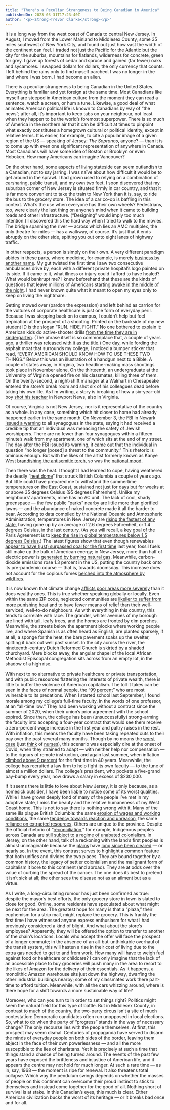 ```yaml
---
title: "There's a Peculiar Strangeness to Being Canadian in America"
publishedOn: 2023-03-31T17:23:40Z
author: "<p><strong>Trevor Clarke</strong></p>"
---
```


It is a long way from the west coast of Canada to central New Jersey. In August, I moved from the Lower Mainland to Middlesex County, some 35 miles southwest of New York City, and found out just how vast the width of the continent can feel. I traded not just the Pacific for the Atlantic but the city for the suburbs, mountains for flatlands, wilderness for concrete, green for grey. I gave up forests of cedar and spruce and gained (far fewer) oaks and sycamores. I swapped dollars for dollars, the only currency that counts. I left behind the rains only to find myself parched. I was no longer in the land where I was born. I had become an alien. 

There is a peculiar strangeness to being Canadian in the United States. Everything is familiar and yet foreign at the same time. Most Canadians like myself are steeped in American culture from the moment they can read a sentence, watch a screen, or hum a tune. Likewise, a good deal of what animates American political life is known to Canadians by way of “the news”; after all, it’s important to keep tabs on your neighbour, not least when they happen to be the world’s foremost superpower. There is so much of America in the northern air that it can be difficult at times to pinpoint what exactly constitutes a homegrown cultural or political identity, except in relative terms. It is easier, for example, to cite a popular image of a given region of the US — speaking of Jersey: *The Sopranos*, anyone? — than it is to come up with even one significant representation of anywhere in Canada. Most Canadians will have some idea of Boston or Brooklyn or even Hoboken. How many Americans can imagine Vancouver? 

On the other hand, some aspects of living stateside can seem outlandish to a Canadian, not to say jarring. I was naïve about how difficult it would be to get around in the sprawl. I had grown used to relying on a combination of carsharing, public transit, and my own two feet. I soon discovered that my suburban corner of New Jersey is situated firmly in car country, and that it is far more convenient to take the train to New York than it is, say, to ride the bus to the grocery store. The idea of a car co-op is baffling in this context. What’s the use when everyone has their own wheels? Pedestrians, too, were clearly the last thing on anyone’s mind when it came to building roads and other infrastructure. (“Designing” would imply too much intention.) I discovered this the hard way when I tried to walk to the movies. The bridge spanning the river — across which lies an AMC multiplex, the only theatre for miles — has a walkway, of course. It’s just that it ends abruptly on the other side, spitting you out onto eight lanes of highway traffic. 

In other respects, a person is simply on their own. A very different paradigm abides in these parts, where medicine, for example, is merely [business by another name](https://www.theguardian.com/commentisfree/2023/jan/09/congress-healthcare-minimum-wage-education-us-families). My gut twisted the first time I saw two consecutive ambulances drive by, each with a different private hospital’s logo painted on its side. If it came to it, what illness or injury could I afford to have healed? What would bankrupt me? I knew beforehand that these are the kinds of questions that leave millions of Americans [starting awake in the middle of the night](https://www.ft.com/content/8cca5f8f-89dd-47c0-9c2a-81bce26d48fd). I had never known quite what it meant to open my eyes only to keep on living the nightmare. 

Getting mowed over (pardon the expression) and left behind as carrion for the vultures of corporate healthcare is just one form of everyday peril. Because I was stepping back on to campus, I couldn’t help but feel trepidation at the prospect of a shooting. Printed on the backside of my new student ID is the slogan “RUN. HIDE. FIGHT.” No one bothered to explain it: American kids do active-shooter drills [from the time they are in kindergarten](https://everytownresearch.org/report/the-impact-of-active-shooter-drills-in-schools/). (The phrase itself is so commonplace that, a couple of years ago, a thriller was [released with it as the title](https://www.imdb.com/title/tt11456054/).) One day, while fording the asphalt moat that surrounds my college, I noticed a bumper sticker that read, “EVERY AMERICAN SHOULD KNOW HOW TO USE THESE TWO THINGS.” Below this was an illustration of a handgun next to a Bible. A couple of states away, in Virginia, two headline-making mass shootings took place in November alone. On the thirteenth, an undergraduate at the University of Virginia opened fire on his classmates, killing three of them. On the twenty-second, a night-shift manager at a Walmart in Chesapeake entered the store’s break room and shot six of his colleagues dead before taking his own life. As I’m writing, a story is breaking of how a six-year-old boy [shot his teacher](https://www.washingtonpost.com/dc-md-va/2023/01/06/richneck-elementary-school-gunfire-virginia/) in Newport News, also in Virginia. 

Of course, Virginia is not New Jersey, nor is it representative of the country as a whole. In any case, something which hit closer to home had already happened earlier in the same month. On November 3, the FBI in Newark [issued a warning](https://www.npr.org/2022/11/03/1134195978/new-jersey-synagogues-threat-fbi) to all synagogues in the state, saying it had received a credible tip that an individual was menacing the safety of Jewish worshippers. There are no fewer than four synagogues within a fifteen minute’s walk from my apartment, one of which sits at the end of my street. The day after the FBI issued its warning, it [came out](https://www.nytimes.com/2022/11/04/nyregion/new-jersey-synagogue-security-threat-suspect.html) that the individual in question “no longer [posed] a threat to the community.” This rhetoric is ominous enough. But with the likes of the artist formerly known as Kanye West [brandishing the antisemitic torch](https://www.tmz.com/2022/10/19/kanye-west-somewhat-apologizes-for-anti-semitic-comments/), so was the [national mood](https://www.washingtonpost.com/nation/2022/12/17/antisemitism-kanye-nyc-attack/). 

Then there was the heat. I thought I had learned to cope, having weathered the deadly “[heat dome](https://science.gc.ca/site/science/en/blogs/science-health/surviving-heat-impacts-2021-western-heat-dome-canada)” that struck British Columbia a couple of years ago. But little could have prepared me to withstand the summertime temperatures on the East Coast, sustained not just for days but for weeks at or above 35 degrees Celsius (95 degrees Fahrenheit). Unlike my neighbours’ apartments, mine has no AC unit. The lack of cool, shady greenspace — the few public “parks” nearby are little more than glorified lawns — and the abundance of naked concrete made it all the harder to bear. According to data compiled by the National Oceanic and Atmospheric Administration, temperatures in New Jersey are [rising the fastest of any state](https://www.njherald.com/story/news/2021/08/30/nj-weather-tops-list-of-states-global-warming/5615695001/), having gone up by an average of 2.6 degrees Fahrenheit, or 1.4 degrees Celsius, in the last century. (As you will recall, a key goal of the Paris Agreement is to [keep the rise in global temperatures below 1.5 degrees Celsius](https://unfccc.int/process-and-meetings/the-paris-agreement).) The latest figures show that even though renewables [appear to have (just) surpassed coal for the first time](https://www.nytimes.com/2023/01/10/climate/us-carbon-emissions-2022.html) last year, fossil fuels still make up the bulk of American energy; in New Jersey, more than half of electric power is [generated by burning natural gas](https://www.eia.gov/state/?sid=NJ). Meanwhile, carbon-dioxide emissions rose 1.3 percent in the US, putting the country back onto its pre-pandemic course — that is, towards doomsday. This increase does not account for the copious fumes [belched into the atmosphere by wildfires](https://www.nytimes.com/2021/09/21/climate/wildfire-emissions-climate-change.html). 

It is now known that climate change [afflicts poor areas more severely](https://www.npr.org/2021/07/14/1015983700/extreme-heat-is-getting-worse-for-low-income-non-white-americans-a-new-study-sho) than it does wealthy ones. This is true whether speaking globally or locally. Even within the same ZIP code, neglected communities are [likelier to suffer from more punishing heat](https://peoplesworld.org/article/capitalisms-climate-inequality-the-rich-keep-cool-while-the-poor-roast/) and to have fewer means of relief than their well-serviced, well-to-do neighbours. As with everything in this country, this tends to correlate with race. The grander, whiter avenues of my borough are lined with tall, leafy trees, and the homes are fronted by dim porches. Meanwhile, the streets below the apartment blocks where working people live, and where Spanish is as often heard as English, are planted sparsely, if at all; a sponge for the heat, the bare pavement soaks up the swelter, spitting it back out well past sunset. In the city across the river, the nineteenth-century Dutch Reformed Church is skirted by a shaded churchyard. Mere blocks away, the angular chapel of the local African Methodist Episcopal congregation sits across from an empty lot, in the shadow of a high rise. 

With next to no alternative to private healthcare or private transportation, and with public resources flattering the interests of private wealth, there is little to buffer the violence of American capitalism. The toll it takes can be seen in the faces of normal people, the “[99 percent](https://www.federalreserve.gov/releases/z1/dataviz/dfa/distribute/table/#quarter:129;series:Net%20worth;demographic:networth;population:all;units:shares)” who are most vulnerable to its predations. When I started school last September, I found morale among my college’s full-time faculty, in the words of one professor, at an “all-time low.” They had been working without a contract since the summer of 2020, when their union’s prior agreement with the school expired. Since then, the college has been (unsuccessfully) strong-arming the faculty into accepting a four-year contract that would see them receive a zero-percent wage increase in the first year and paltry raises in the rest. With inflation, this means the faculty have been taking repeated cuts to their pay over the past several many months. Though by no means the [worst case](https://www.washingtonpost.com/opinions/2021/06/02/another-way-think-about-worker-crisis-americans-work-conditions-are-terrible/) (just [think](https://apnews.com/article/health-new-york-city-nursing-care-strikes-covid-4c1c337dbd9727118be6975cf868a626) of [nurses](https://www.washingtonpost.com/business/2023/01/14/nurses-strike-staffing-unions/)), this scenario was especially dire at the onset of Covid, when they strained to adapt — with neither help nor compensation — to the rigours of remote instruction, and again last summer, when inflation [climbed above 9 percent](https://www.politico.com/news/2022/07/13/us-inflation-new-40-year-high-june-00045541) for the first time in 40 years. Meanwhile, the college has recruited a law firm to help fight its own faculty — to the tune of almost a million dollars. The college’s president, who pockets a five-grand pay-bump every year, now draws a salary in excess of $230,000. 

If it seems there is little to love about New Jersey, it is only because, as a homesick outsider, I have been liable to notice some of its worst qualities. While I have grown deeply fond of many of the people I’ve met in my adoptive state, I miss the beauty and the relative humaneness of my West Coast home. This is not to say there is nothing wrong with it. Many of the same ills plague British Columbia: the same [erosion of wages and working conditions](https://www.cbc.ca/news/canada/british-columbia/b-c-nurses-support-training-1.6709136), the same [tendency towards reaction and unreason](https://www.cbc.ca/news/canada/british-columbia/parentsvoicebc-endorsing-candidates-1.6597689), the same [reliance on extracted resources](https://www.cbc.ca/news/indigenous/rcmp-cirg-injunctions-brewer-1.6713168). Others are unique to the province. Despite the official rhetoric of “[reconciliation](https://www.rcaanc-cirnac.gc.ca/eng/1450124405592/1529106060525),” for example, Indigenous peoples across Canada are [still subject to a regime of unabated colonialism](https://www.theglobeandmail.com/opinion/article-genocide-is-not-in-canadas-past-it-is-still-happening-to-this-day/). In Jersey, on the other hand, talk of a reckoning with the land’s first peoples is almost unimaginable because the [plains](https://uofrpress.ca/Books/C/Clearing-the-Plains) have [long since been cleared](https://www.science.org/content/article/native-tribes-have-lost-99-their-land-united-states) — or [nearly so](https://nlltribe.com/our-history/). In the event, this contrast serves to highlight a common feature that both unifies and divides the two places. They are bound together by a common history, the legacy of settler colonialism and the malignant form of capitalism it bore to this continent (and abroad). They are at odds over the value of curbing the spread of the cancer. The one does its best to pretend it isn’t sick at all; the other sees the disease not as an ailment but as a virtue. 

As I write, a long-circulating rumour has just been confirmed as true: despite the mayor’s best efforts, the only grocery store in town is slated to close for good. Online, some residents have speculated about what might be next for the area. The greatest hope for many is that a “plaza,” their euphemism for a strip mall, might replace the grocery. This is frankly the first time I have witnessed anyone express enthusiasm for what I had previously considered a kind of blight. And what about the store’s employees? Apparently, they will be offered the option to transfer to another of the chain’s locations. Locals who accept the offer will face the prospect of a longer commute; in the absence of an all-but-unthinkable overhaul of the transit system, this will hasten a rise in their cost of living due to the extra gas needed to get to and from work. How many will have to weigh fuel against food or healthcare or childcare? I can only imagine that the lack of an accessible place to buy groceries will push many in the area to resort to the likes of Amazon for the delivery of their essentials. As it happens, a monolithic Amazon warehouse sits just down the highway, dwarfing the other industrial buildings nearby; some of my classmates work there part-time to afford tuition. Meanwhile, with all the cars whizzing around, where is there hope for a shift towards a more sustainable way of life? 

Moreover, who can you turn to in order to set things right? Politics might seem the natural field for this type of battle. But in Middlesex County, in contrast to much of the country, the two-party circus isn’t a site of much contestation: Democratic candidates often run unopposed in local elections. So, what to do when the party of “progress” stands in the way of necessary change? The only recourse lies with the people themselves. At first, this prospect may seem dismal. Centuries of propaganda have served to disarm the minds of everyday people on both sides of the border, leaving them abject in the face of their own powerlessness — and all the more susceptible to the lies of charlatans. Yet it is precisely at such a time that things stand a chance of being turned around. The events of the past few years have exposed the brittleness and injustice of American life, and it appears the centre may not hold for much longer. At such a rare time — as in, say, 1968 — the moment is ripe for renewal. It also threatens total collapse. Which way the pendulum swings depends on whether the masses of people on this continent can overcome their proud instinct to stick to themselves and instead come together for the good of all. Nothing short of survival is at stake. In this Canadian’s eyes, this much is clear. Either American civilization bucks the worst of its heritage — or it breaks bad once and for all.
